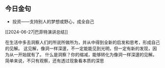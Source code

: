 ## 今日金句

- 投资——支持别人的梦想或野心，成全自己







[[2024-06-27|巴菲特演讲总结]] 


在生活中多去洞察人们的所说所做所为，并从中得到全新的启发和思考，形成自己的见解。
这见解，像洞一样深邃，不一定能能见到光明，但一定有新的发现，因为从一开始就有了。
什么是洞察？你的缩减，能够转化为像洞一样深邃的见解。简单来说，不只有观察，还有透过现象看本质的深思
